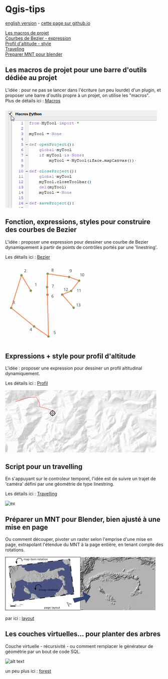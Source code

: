 # Qgis-tips

[english version](README.md) - [cette page sur github.io](https://xcaeag.github.io/Qgis-tips/)

[Les macros de projet](#les-macros-de-projet-pour-une-barre-doutils-dédiée-au-projet)\
[Courbes de Bezier - expression](#fonction-expressions-styles-pour-construire-des-courbes-de-bezier)\
[Profil d'altitude - style](#expressions--style-pour-profil-daltitude)\
[Traveling](#script-pour-un-travelling)\
[Preparer MNT pour blender](#préparer-un-mnt-pour-blender-bien-ajusté-à-une-mise-en-page)

## Les macros de projet pour une barre d'outils dédiée au projet

L'idée : pour ne pas se lancer dans l'écriture (un peu lourde) d'un plugin, et proposer une barre d'outils propre à un projet, on utilise les "macros".  
Plus de détails ici : [Macros](macros/LISEZMOI.md)

![macro demo](macros/macros.gif)

## Fonction, expressions, styles pour construire des courbes de Bezier

L'idée : proposer une expression pour dessiner une courbe de Bezier dynamiquement à partir de points de contrôles portés par une 'linestring'.

Les détails ici : [Bezier](bezier/LISEZMOI.md)

![bezier demo](bezier/bezier2.gif)

## Expressions + style pour profil d'altitude

L'idée : proposer une expression pour dessiner un profil altitudinal dynamiquement.

Les détails ici : [Profil](profil/LISEZMOI.md)

![Démo](profil/profil.gif)

## Script pour un travelling

En s'appuyant sur le controleur temporel, l'idée est de suivre un trajet de 'caméra' défini par une géométrie de type linestring. 

Les détails ici : [Travelling](travelling/LISEZMOI.md)

![ex](travelling/plantorel.gif)

## Préparer un MNT pour Blender, bien ajusté à une mise en page

Ou comment découper, pivoter un raster selon l'emprise d'une mise en page, extrapolant l'étendue du MNT à la page entière, en tenant compte des rotations.

![alt text](layout/resources/transformation.png)

par ici : [layout](layout/LISEZMOI.md)

## Les couches virtuelles... pour planter des arbres

Couche virtuelle - récursivité - ou comment remplacer le générateur de géométrie par un bout de code SQL.

![alt text](forest/resources/forest.gif)

un peu plus ici : [forest](forest/LISEZMOI.md)